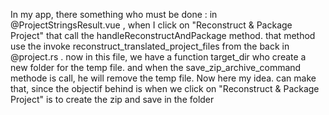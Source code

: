 In my app, there something who must be done : in @ProjectStringsResult.vue , when I click on "Reconstruct & Package Project" that call the handleReconstructAndPackage method. that method use the invoke reconstruct_translated_project_files from the back in @project.rs . now in this file, we have a function target_dir who create a new folder for the temp file. and when the save_zip_archive_command methode is call, he will remove the temp file. Now here my idea. can make that, since the objectif behind is when we click on "Reconstruct & Package Project" is to create the zip and save in the folder
